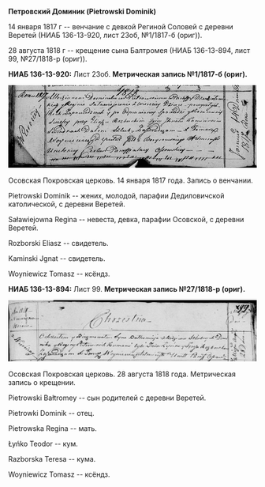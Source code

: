 **Петровский Доминик (Pietrowski Dominik)**

14 января 1817 г -- венчание с девкой Региной Соловей с деревни Веретей
(НИАБ 136-13-920, лист 23об, №1/1817-б (ориг)).

28 августа 1818 г -- крещение сына Балтромея (НИАБ 136-13-894, лист 99,
№27/1818-р (ориг)).

**НИАБ 136-13-920:** Лист 23об. **Метрическая запись №1/1817-б (ориг).**

![](./media/c5f3b5441b71c0434554300bd9073d7030dea93f.png)

Осовская Покровская церковь. 14 января 1817 года. Запись о венчании.

Pietrowski Dominik -- жених, молодой, парафии Дедиловичской
католической, с деревни Веретей.

Saławiejowna Regina -- невеста, девка, парафии Осовской, с деревни
Веретей.

Rozborski Eliasz -- свидетель.

Kaminski Jgnat -- свидетель.

Woyniewicz Tomasz -- ксёндз.

**НИАБ 136-13-894:** Лист 99. **Метрическая запись №27/1818-р (ориг).**

![](./media/fd3745c24ca0422505da88a802b6e499ee7ec238.png)

Осовская Покровская церковь. 28 августа 1818 года. Метрическая запись о
крещении.

Pietrowski Bałtromey -- сын родителей с деревни Веретей.

Pietrowki Dominik -- отец.

Pietrowska Regina -- мать.

Łyńko Teodor -- кум.

Razborska Teresa -- кума.

Woyniewicz Tomasz -- ксёндз.
